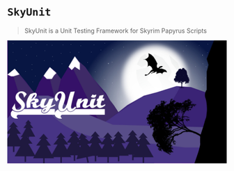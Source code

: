 # `SkyUnit`

> SkyUnit is a Unit Testing Framework for Skyrim Papyrus Scripts

![SkyUnit Logo](Images/Logo.jpg)
